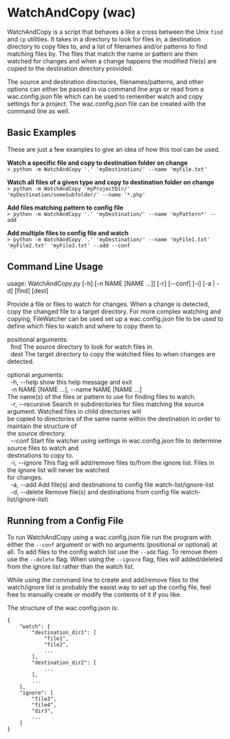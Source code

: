 # WatchAndCopy (wac)
WatchAndCopy is a script that behaves a like a cross between the Unix `find` and `cp` utilities. It takes in a directory
to look for files in, a destination directory to copy files to, and a list of filenames and/or patterns to find matching files by.
The files that match the name or pattern are then watched for changes and when a change happens the modified file(s) are
copied to the destination directory provided.

The source and destination directories, filenames/patterns, and other options can either be passed in via command line args
or read from a wac.config.json file which can be used to remember watch and copy settings for a project. The wac.config.json file
can be created with the command line as well.

## Basic Examples
These are just a few examples to give an idea of how this tool can be used.

**Watch a specific file and copy to destination folder on change**\
`> python -m WatchAndCopy '.' 'myDestination/' --name 'myFile.txt'`

**Watch all files of a given type and copy to destination folder on change**\
`> python -m WatchAndCopy 'myProjectDir/' 'myDestination/someSubfolder/' --name '*.php'`

**Add files matching pattern to config file**\
`> python -m WatchAndCopy '.' 'myDestination/' --name 'myPattern*' --add`

**Add multiple files to config file and watch**\
`> python -m WatchAndCopy '.' 'myDestination/' --name 'myFile1.txt' 'myFile2.txt' 'myFile3.txt' --add --conf`

## Command Line Usage
usage: WatchAndCopy.py [-h] [-n NAME [NAME ...]] [-r] [--conf] [-i] [-a | -d] [find] [dest]

Provide a file or files to watch for changes. When a change is detected, copy the changed file to a target directory. For more
complex watching and copying, FileWatcher can be used set up a wac.config.json file to be used to define which files to watch
and where to copy them to.

positional arguments:\
&nbsp;&nbsp;find                  The source directory to look for watch files in.\
&nbsp;&nbsp;dest                  The target directory to copy the watched files to when changes are detected.

optional arguments:\
&nbsp;&nbsp;-h, --help            show this help message and exit\
&nbsp;&nbsp;-n NAME [NAME ...], --name NAME [NAME ...]\
                        The name(s) of the files or pattern to use for finding files to watch.\
&nbsp;&nbsp;-r, --recursive       Search in subdirectories for files matching the source argument. Watched files in child directories will\
                        be copied to directories of the same name within the destination in order to maintain the structure of\
                        the source directory.\
&nbsp;&nbsp;--conf                Start file watcher using settings in wac.config.json file to determine source files to watch and\
                        destinations to copy to.\
&nbsp;&nbsp;-i, --ignore          This flag will add/remove files to/from the ignore list. Files in the ignore list will never be watched\
                        for changes.\
&nbsp;&nbsp;-a, --add             Add file(s) and destinations to config file watch-list/ignore-list\
&nbsp;&nbsp;-d, --delete          Remove file(s) and destinations from config file watch-list/ignore-list\

## Running from a Config File
To run WatchAndCopy using a wac.config.json file run the program with either the `--conf` argument or with no arguments (positional or optional) 
at all. To add files to the config watch list use the `--add` flag. To remove them use the `--delete` flag. When using the `--ignore` flag, files will
added/deleted from the ignore list rather than the watch list.

While using the command line to create and add/remove files to the watch/ignore list is probably the easist way to set up the config file, 
feel free to manually create or modify the contents of it if you like.

The structure of the wac.config.json is:
```
{
    "watch": {
        "destination_dir1": [
            "file1",
            "file2",
            ...
        ],
        "destination_dir2": [
            ...
        ],
        ...
    },
    "ignore": [
        "file3",
        "file4",
        "dir3",
        ...
    ]
}
```